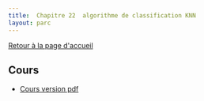 ```yaml
---
title:  Chapitre 22  algorithme de classification KNN
layout: parc
---
```






[Retour à la page d'accueil](https://parc-nsi.github.io/premiere-nsi/index.html)





## Cours 

* [Cours version pdf](chapitre22/KNN.pdf)


